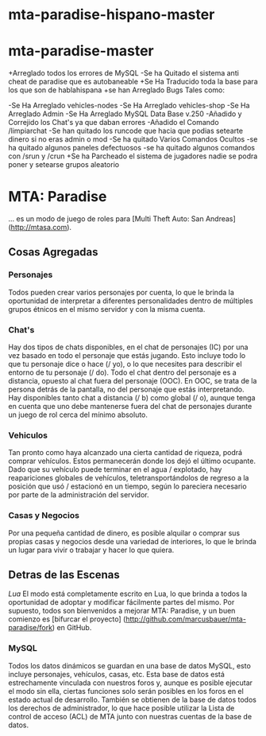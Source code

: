 # mta-paradise-hispano-master



# mta-paradise-master

+Arreglado todos los errores de MySQL
-Se ha Quitado el sistema anti cheat de paradise que es autobaneable
+Se Ha Traducido toda la base para los que son de hablahispana
+se han Arreglado Bugs Tales como:

-Se Ha Arreglado  vehicles-nodes
-Se Ha Arreglado vehicles-shop
-Se Ha Arreglado Admin
-Se Ha Arreglado MySQL Data Base v.250
-Añadido y Correjido los Chat's ya que daban errores
-Añadido el Comando /limpiarchat
-Se han quitado los runcode que hacia que podias setearte dinero si no eras admin o mod
-Se ha quitado Varios Comandos Ocultos
-se ha quitado algunos paneles defectuosos
-se ha quitado algunos comandos con /srun y /crun
+Se ha Parcheado el sistema de jugadores nadie se podra poner y setearse grupos aleatorio

# MTA: Paradise
... es un modo de juego de roles para [Multi Theft Auto: San Andreas] (http://mtasa.com).

## Cosas Agregadas

### Personajes
Todos pueden crear varios personajes por cuenta, lo que le brinda la oportunidad de interpretar a diferentes personalidades dentro de múltiples grupos étnicos en el mismo servidor y con la misma cuenta.

### Chat's
Hay dos tipos de chats disponibles, en el chat de personajes (IC) por una vez basado en todo el personaje que estás jugando. Esto incluye todo lo que tu personaje dice o hace (/ yo), o lo que necesites para describir el entorno de tu personaje (/ do). Todo el chat dentro del personaje es a distancia, opuesto al chat fuera del personaje (OOC). En OOC, se trata de la persona detrás de la pantalla, no del personaje que estás interpretando. Hay disponibles tanto chat a distancia (/ b) como global (/ o), aunque tenga en cuenta que uno debe mantenerse fuera del chat de personajes durante un juego de rol cerca del mínimo absoluto.

### Vehiculos

Tan pronto como haya alcanzado una cierta cantidad de riqueza, podrá comprar vehículos. Estos permanecerán donde los dejó el último ocupante. Dado que su vehículo puede terminar en el agua / explotado, hay reapariciones globales de vehículos, teletransportándolos de regreso a la posición que usó / estacionó en un tiempo, según lo pareciera necesario por parte de la administración del servidor.

### Casas y Negocios
Por una pequeña cantidad de dinero, es posible alquilar o comprar sus propias casas y negocios desde una variedad de interiores, lo que le brinda un lugar para vivir o trabajar y hacer lo que quiera.

## Detras de las Escenas
*Lua*
El modo está completamente escrito en Lua, lo que brinda a todos la oportunidad de adoptar y modificar fácilmente partes del mismo. Por supuesto, todos son bienvenidos a mejorar MTA: Paradise, y un buen comienzo es [bifurcar el proyecto] (http://github.com/marcusbauer/mta-paradise/fork) en GitHub.

### MySQL
Todos los datos dinámicos se guardan en una base de datos MySQL, esto incluye personajes, vehículos, casas, etc. Esta base de datos está estrechamente vinculada con nuestros foros y, aunque es posible ejecutar el modo sin ella, ciertas funciones solo serán posibles en los foros en el estado actual de desarrollo. También se obtienen de la base de datos todos los derechos de administrador, lo que hace posible utilizar la Lista de control de acceso (ACL) de MTA junto con nuestras cuentas de la base de datos.

